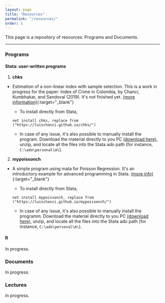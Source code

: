 ```yaml
---
layout: page
title: "Resources"
permalink: "/resources/"
order: 5
---
```


This page is a repository of resources: Programs and Documents.

-----
### Programs

#### Stata: user-written programs
1. __**chks**__
  - Estimation of a non-linear index with sample selection. This is a work in progress for the paper: Index of Crime in Colombia, by Chancí, Kumbhakar, and Sandoval (2019). It's not finished yet. [(more information)](https://luischanci.github.io/chks/){:target="_blank"}
    - To install directly from Stata,

    `net install chks, replace from ("https://luischanci.github.io/chks/")`

    - In case of any issue, it's also possible to manually install the program. Download the material directly to you PC <a href="https://github.com/luischanci/chks/zipball/master">(download here)</a>, unzip, and locate all the files into the Stata ado path (for instance, `C:\ado\personal\m\`).


2. __**mypoissonch**__
  - A simple program using mata for Poisson Regression. It's an introductory example for advanced programming in Stata. [(more info)](https://luischanci.github.io/mypoissonch/){:target="_blank"}
    - To install directly from Stata,

    `net install mypoissonch, replace from ("https://luischanci.github.io/mypoissonch/")`

    - In case of any issue, it's also possible to manually install the programm. Download the material directly to you PC <a href="https://github.com/luischanci/mypoissonch/zipball/master">(download here)</a>, unzip, and locate all the files into the Stata ado path (for instance, `C:\ado\personal\m\`).

#### R
  <!--- (Estoy trabajando en esta parte: crear lin similar a publicaciones... postear contenido de clases) -->
  In progress.

### Documents

In progress.

### Lectures

In progress.


<!--- ver luego:

<div id="resources">
<ul class="ul-resources">
  {% for item in site.resources %}{% if item.software == 'r' %}
    <li>
    {{ item.topic }}
    </li>
  {% endif %}{% endfor %}
</ul>
</div>

-->
